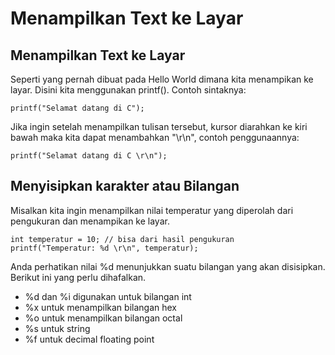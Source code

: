 # Menampilkan Text ke Layar

## Menampilkan Text ke Layar

Seperti yang pernah dibuat pada Hello World dimana kita menampikan ke layar. Disini kita menggunakan printf(). Contoh sintaknya:

    printf("Selamat datang di C");


Jika ingin setelah menampilkan tulisan tersebut, kursor diarahkan ke kiri bawah maka kita dapat menambahkan "\r\n", contoh penggunaannya:

    printf("Selamat datang di C \r\n");
    
    
## Menyisipkan karakter atau Bilangan

Misalkan kita ingin menampilkan nilai temperatur yang diperolah dari pengukuran dan menampikan ke layar.

    int temperatur = 10; // bisa dari hasil pengukuran
    printf("Temperatur: %d \r\n", temperatur);
    
Anda perhatikan nilai %d menunjukkan suatu bilangan yang akan disisipkan. Berikut ini yang perlu dihafalkan.
* %d dan %i digunakan untuk bilangan int
* %x untuk menampilkan bilangan hex
* %o untuk menampilkan bilangan octal
* %s untuk string
* %f untuk decimal floating point

